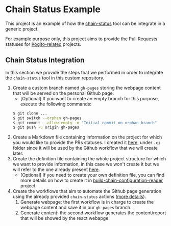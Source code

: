 # Chain Status Example

This project is an example of how the [chain-status](https://github.com/kiegroup/chain-status) tool can be integrate in a generic project.

For example purpose only, this project aims to provide the Pull Requests statuses for [Kogito-related](https://github.com/kiegroup/kogito-pipelines) projects.

## Chain Status Integration

In this section we provide the steps that we performed in order to integrate the `chain-status` tool in this custom repository.

1. Create a custom branch named `gh-pages` storing the webpage content that will be served on the personal Github page.
    - [Optional] If you want to create an empty branch for this purpose, execute the following commands:
    ```bash
    $ git clone ...
    $ git switch --orphan gh-pages
    $ git commit --allow-empty -m "Initial commit on orphan branch"
    $ git push -u origin gh-pages
    ```
2. Create a Markdown file containing information on the project for which you would like to provide the PRs statuses. I created it [here](.ci/chain-status-info.md), under `.ci` folder since it will be used by the Github workflow that we will create later.
3. Create the definition file containing the whole project structure for which we want to provide information, in this case we won't create it but we will refer to the one already present [here](https://raw.githubusercontent.com/kiegroup/kogito-pipelines/main/.ci/pull-request-config.yaml).
    - [Optional] If you need to create your own definition file, you can find more details on how to create it in [build-chain-configuration-reader](https://github.com/kiegroup/build-chain-configuration-reader) project.
4. Create the workflows that aim to automate the Github page generation using the already provided `chain-status` actions ([more details](https://github.com/kiegroup/chain-status)).
    1. Generate webpage: the first workflow is in charge to create the webpage content and save it in our `gh-pages` branch.
    2. Generate content: the second workflow generates the content/report that will be showed by the react webapge.
